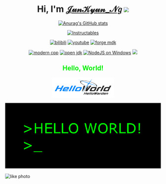<div id="title" align=center>
  <h1>Hi, I'm <a href="https://JunKyun.codes">𝒥𝓊𝓃𝒦𝓎𝓊𝓃_𝒩𝑔</a> <img src="https://media.giphy.com/media/hvRJCLFzcasrR4ia7z/giphy.gif" width="25px"> </h1>


[![Anurag's GitHub stats](https://github-readme-stats.vercel.app/api?username=HelloWarden666&show_icons=true&theme=tokyonight)](https://b23.tv/iEJTnPp)

[![Instructables](https://img.shields.io/badge/My-Instructables-gold)](https://www.instructables.com/member/HelloWarden/)

[![bilibili](https://img.shields.io/badge/BiliBili-Hello_Warden-blue)](https://space.bilibili.com/399899688?spm_id_from=333.1007.0.0)
[![youtube](https://img.shields.io/badge/YouTube-Hello_Warden-red)](https://www.youtube.com/@WardenHello)
[![forge mdk](https://img.shields.io/badge/Forge-MDK1.20.1-paleturquoise)](https://files.minecraftforge.net/net/minecraftforge/forge/index_1.20.1.html)

[![modern cpp](https://img.shields.io/badge/Modern-C++-yellow)](https://learn.microsoft.com/zh-cn/cpp/cpp/welcome-back-to-cpp-modern-cpp) 
[![open jdk](https://img.shields.io/badge/Open-JDK-green)](https://learn.microsoft.com/zh-cn/java/openjdk/download)
[![NodeJS on Windows](https://img.shields.io/badge/Get-NodeJS-violet)](https://learn.microsoft.com/en-us/windows/dev-environment/javascript/nodejs-overview)
![](https://img.shields.io/badge/I_liek-Anime_Comics_Games-white)

  <h2>
    <font color="Greem">
      Hello, World!
    </font>
  </h2>

<p>
  <img src="image/hello_world.png" width="200px" height="65px" />
</p>

<p align="center">
  <img src="gif/hello_world.gif" />
</p>

</div>

![like photo](image/like.jpg)

